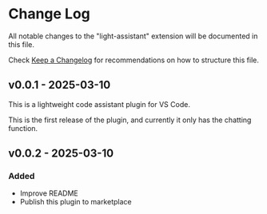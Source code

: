 # Change Log

All notable changes to the "light-assistant" extension will be documented in this file.

Check [Keep a Changelog](http://keepachangelog.com/) for recommendations on how to structure this file.

## v0.0.1 - 2025-03-10

This is a lightweight code assistant plugin for VS Code.

This is the first release of the plugin, and currently it only has the chatting function.

## v0.0.2 - 2025-03-10

### Added

- Improve README
- Publish this plugin to marketplace

